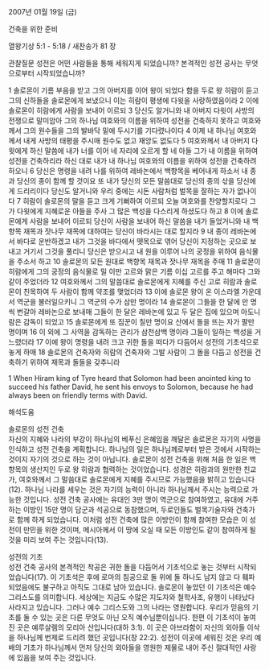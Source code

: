 2007년 01월 19일 (금)

건축을  위한  준비



열왕기상 5:1 - 5:18 / 새찬송가 81 장


관찰질문
성전은 어떤 사람들을 통해 세워지게 되었습니까?
본격적인 성전 공사는 무엇으로부터 시작되었습니까?

1 솔로몬이 기름 부음을 받고 그의 아버지를 이어 왕이 되었다 함을 두로 왕 히람이 듣고 그의 신하들을 솔로몬에게 보냈으니 이는 히람이 평생에 다윗을 사랑하였음이라 2 이에 솔로몬이 히람에게 사람을 보내어 이르되 3 당신도 알거니와 내 아버지 다윗이 사방의 전쟁으로 말미암아 그의 하나님 여호와의 이름을 위하여 성전을 건축하지 못하고 여호와께서 그의 원수들을 그의 발바닥 밑에 두시기를 기다렸나이다 4 이제 내 하나님 여호와께서 내게 사방의 태평을 주시매 원수도 없고 재앙도 없도다 5 여호와께서 내 아버지 다윗에게 하신 말씀에 내가 너를 이어 네 자리에 오르게 할 네 아들 그가 내 이름을 위하여 성전을 건축하리라 하신 대로 내가 내 하나님 여호와의 이름을 위하여 성전을 건축하려 하오니 6 당신은 명령을 내려 나를 위하여 레바논에서 백향목을 베어내게 하소서 내 종과 당신의 종이 함께 할 것이요 또 내가 당신의 모든 말씀대로 당신의 종의 삯을 당신에게 드리리이다 당신도 알거니와 우리 중에는 시돈 사람처럼 벌목을 잘하는 자가 없나이다 7 히람이 솔로몬의 말을 듣고 크게 기뻐하여 이르되 오늘 여호와를 찬양할지로다 그가 다윗에게 지혜로운 아들을 주사 그 많은 백성을 다스리게 하셨도다 하고 8 이에 솔로몬에게 사람을 보내어 이르되 당신이 사람을 보내어 하신 말씀을 내가 들었거니와 내 백향목 재목과 잣나무 재목에 대하여는 당신이 바라시는 대로 할지라 9 내 종이 레바논에서 바다로 운반하겠고 내가 그것을 바다에서 뗏목으로 엮어 당신이 지정하는 곳으로 보내고 거기서 그것을 풀리니 당신은 받으시고 내 원을 이루어 나의 궁정을 위하여 음식물을 주소서 하고 10 솔로몬의 모든 원대로 백향목 재목과 잣나무 재목을 주매 11 솔로몬이 히람에게 그의 궁정의 음식물로 밀 이만 고르와 맑은 기름 이십 고르를 주고 해마다 그와 같이 주었더라 12 여호와께서 그의 말씀대로 솔로몬에게 지혜를 주신 고로 히람과 솔로몬이 친목하여 두 사람이 함께 약조를 맺었더라 13 이에 솔로몬 왕이 온 이스라엘 가운데서 역군을 불러일으키니 그 역군의 수가 삼만 명이라 14 솔로몬이 그들을 한 달에 만 명씩 번갈아 레바논으로 보내매 그들이 한 달은 레바논에 있고 두 달은 집에 있으며 아도니람은 감독이 되었고 15 솔로몬에게 또 짐꾼이 칠만 명이요 산에서 돌을 뜨는 자가 팔만 명이며 16 이 외에 그 사역을 감독하는 관리가 삼천삼백 명이라 그들이 일하는 백성을 거느렸더라 17 이에 왕이 명령을 내려 크고 귀한 돌을 떠다가 다듬어서 성전의 기초석으로 놓게 하매 18 솔로몬의 건축자와 히람의 건축자와 그발 사람이 그 돌을 다듬고 성전을 건축하기 위하여 재목과 돌들을 갖추니라 


1 When Hiram king of Tyre heard that Solomon had been anointed king to succeed his father David, he sent his envoys to Solomon, because he had always been on friendly terms with David.

해석도움





솔로몬의 성전 건축  
자신의 지혜와 나라의 부강이 하나님의 베푸신 은혜임을 깨달은 솔로몬은 자기의 사명을 인식하고 성전 건축을 계획합니다. 하나님의 일은 하나님께로부터 받은 것에서 시작하는 것이지 자기의 것으로 하는 것이 아닙니다. 솔로몬이 성전 건축을 위해 처음 한 일은 백향목의 생산지인 두로 왕 히람과 협력하는 것이었습니다. 성경은 히람과의 원만한 친교가, 여호와께서 그 말씀대로 솔로몬에게 지혜를 주시므로 가능했음을 밝히고 있습니다(12). 하나님 나라를 세우는 것은 자기의 능력이 아니라 하나님께서 주시는 능력으로 가능한 것입니다. 성전 건축 공사에는 유대인 3만 명이 역군으로 참여하였고, 유대에 거주하는 이방인 15만 명이 담군과 석공으로 동참했으며, 두로인들도 벌목기술자와 건축가로 함께 하게 되었습니다. 이처럼 성전 건축에 많은 이방인이 함께 참여한 모습은 이 성전이 만민을 위한 것이며, 메시아께서 이 땅에 오실 때 모든 이방인도 같이 참여하게 될 것을 미리 보여 주는 것입니다(13).

성전의 기초  
성전 건축 공사의 본격적인 착공은 귀한 돌을 다듬어서 기초석으로 놓는 것부터 시작되었습니다(17). 이 기초석은 후에 로마의 침공으로 돌 위에 돌 하나도 남지 않고 다 훼파되었음에도 불구하고 아직도 그대로 남아 있습니다. 솔로몬이 놓았던 이 기초석은 예수 그리스도를 의미합니다. 세상에는 지금도 수많은 지도자와 철학사조, 유행이 나타났다 사라지고 있습니다. 그러나 예수 그리스도와 그의 나라는 영원합니다. 우리가 믿음의 기초를 둘 수 있는 곳은 다른 무엇도 아닌 오직 예수님뿐이십니다. 한편 이 기초석이 놓여진 곳은 예루살렘의 모리아 산입니다(대하 3:1). 이 곳은 아브라함이 자신의 외아들 이삭을 하나님께 번제로 드리려 했던 곳입니다(창 22:2). 성전이 이곳에 세워진 것은 우리 예배의 기초가 하나님께서 먼저 당신의 외아들을 영원한 제물로 내어 주신 절대적인 사랑에 있음을 보여 주는 것입니다.